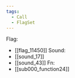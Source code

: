 ```yaml
---
tags:
  - Call
  - FlagSet
---
```

Flag:
- [[flag_11450]]
Sound:
- [[sound_17]]
- [[sound_43]]
Fn:
- [[sub000_function24]]
